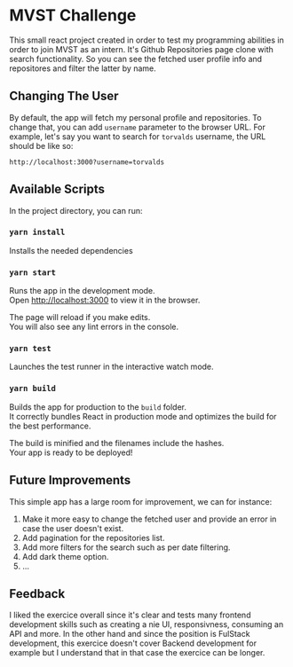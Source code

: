 # MVST Challenge
This small react project created in order to test my programming abilities in order to join MVST as an intern.
It's Github Repositories page clone with search functionality. So you can see the fetched user profile info and repositores and filter the latter by name.

## Changing The User
By default, the app will fetch my personal profile and repositories. To change that, you can add `username` parameter to the browser URL. For example, let's say you want to search for `torvalds` username, the URL should be like so:

````
http://localhost:3000?username=torvalds
````

## Available Scripts

In the project directory, you can run:
### `yarn install`

Installs the needed dependencies

### `yarn start`

Runs the app in the development mode.\
Open [http://localhost:3000](http://localhost:3000) to view it in the browser.

The page will reload if you make edits.\
You will also see any lint errors in the console.

### `yarn test`

Launches the test runner in the interactive watch mode.

### `yarn build`

Builds the app for production to the `build` folder.\
It correctly bundles React in production mode and optimizes the build for the best performance.

The build is minified and the filenames include the hashes.\
Your app is ready to be deployed!

## Future Improvements
This simple app has a large room for improvement, we can for instance:
1. Make it more easy to change the fetched user and provide an error in case the user doesn't exist.
2. Add pagination for the repositories list.
3. Add more filters for the search such as per date filtering.
4. Add dark theme option.
6. ...

## Feedback
I liked the exercice overall since it's clear and tests many frontend development skills such as creating a nie UI, responsivness, consuming an API and more.
In the other hand and since the position is FulStack development, this exercice doesn't cover Backend development for example but I understand that in that case the exercice can be longer.
